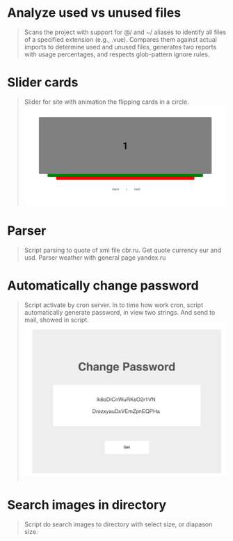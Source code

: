 # Analyze used vs unused files

> Scans the project with support for @/ and ~/ aliases to identify all files of a specified extension (e.g., .vue). Compares them against actual imports to determine used and unused files, generates two reports with usage percentages, and respects glob-pattern ignore rules.

# Slider cards

> Slider for site with animation the flipping cards in a circle.
> <img src = 'https://github.com/IDerevyansky/Utility/blob/master/Slider_cards/Slider_pre.png?raw=true'>

# Parser

> Script parsing to quote of xml file cbr.ru. Get quote currency eur and usd. Parser weather with general page yandex.ru

# Automatically change password

> Script activate by cron server. In to time how work cron, script automatically generate password, in view two strings. And send to mail, showed in script.
> <img src = 'https://github.com/IDerevyansky/Utility/blob/master/Change/snapshot_psw.png?raw=true'>

# Search images in directory

> Script do search images to directory with select size, or diapason size.
